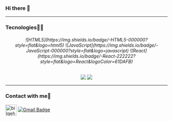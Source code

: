 ### Hi there 👋

---

### Tecnologies🚀🚀

<h6 align="center">
![HTML5](https://img.shields.io/badge/-HTML5-000000?style=flat&logo=html5)
![JavaScript](https://img.shields.io/badge/-JavaScript-000000?style=flat&logo=javascript)
![React](https://img.shields.io/badge/-React-222222?style=flat&logo=React&logoColor=61DAFB)
</h6>

<p align="center">
  <img src="https://github-readme-stats.vercel.app/api?username=MikaelOM&hide=stars&show_icons=true&theme=algolia&line_height=32">
  <img src="https://github-readme-stats.vercel.app/api/top-langs/?username=MikaelOM&count_private=true&theme=algolia">
</p>

---

### Contact with me📌

[<img align="center" alt="bilgehangecici | LinkedIn" width="35px" src="https://i.pinimg.com/originals/de/b4/6f/deb46f02a59e3b3a2aa58fac16290d63.gif" link=https://https://www.linkedin.com/in/mikael-magalhães-207842173 />][linkedin]
[![Gmail Badge](https://img.shields.io/badge/-Gmail-c14438?style=flat-square&logo=Gmail&logoColor=white&link=mailto:mikael.omagalhaes@gmail.com)](mailto:mikael.omagalhaes@gmail.com)
              

[linkedin]:https://www.linkedin.com/in/mikael-magalhães-207842173



<!--
**MikaelOM/MikaelOM** is a ✨ _special_ ✨ repository because its `README.md` (this file) appears on your GitHub profile.

Here are some ideas to get you started:

- 🔭 I’m currently working on ...
- 🌱 I’m currently learning ...
- 👯 I’m looking to collaborate on ...
- 🤔 I’m looking for help with ...
- 💬 Ask me about ...
- 📫 How to reach me: ...
- 😄 Pronouns: ...
- ⚡ Fun fact: ...
-->
